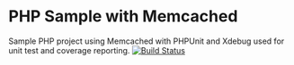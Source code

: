 PHP Sample with Memcached
=================

Sample PHP project using Memcached with PHPUnit and Xdebug used for unit test and coverage reporting.
[![Build Status](https://apibeta.shippable.com/projects/541956c376d0c288e441d104/badge?branchName=master)](https://appbeta.shippable.com/projects/541956c376d0c288e441d104/builds/latest)
